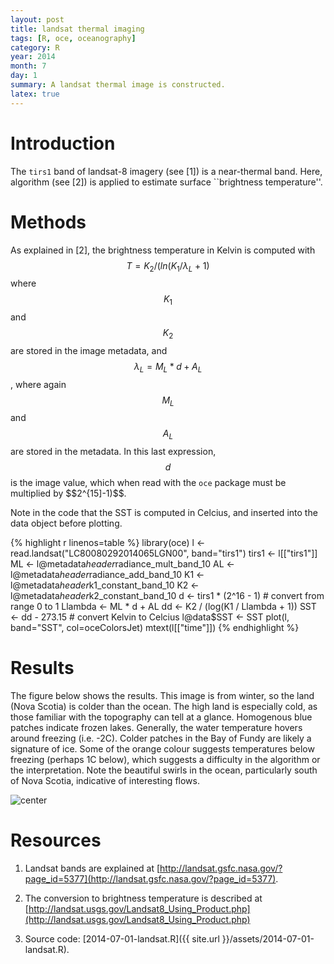```yaml
---
layout: post
title: landsat thermal imaging
tags: [R, oce, oceanography]
category: R
year: 2014
month: 7
day: 1
summary: A landsat thermal image is constructed.
latex: true
---
```


# Introduction

The ``tirs1`` band of landsat-8 imagery (see [1]) is a near-thermal band.  Here, algorithm (see [2]) is applied to estimate surface ``brightness temperature''.

# Methods

As explained in [2], the brightness temperature in Kelvin is computed with $$T=K_2 / (ln(K_1/\lambda_L + 1)$$ where $$K_1$$ and $$K_2$$ are stored in the image metadata, and $$\lambda_L=M_L*d+A_L$$, where again $$M_L$$ and $$A_L$$ are stored in the metadata.  In this last expression, $$d$$ is the image value, which when read with the ``oce`` package must be multiplied by $$2^{15]-1)$$.

Note in the code that the SST is computed in Celcius, and inserted into the data object before plotting.


{% highlight r linenos=table %}
library(oce)
l <- read.landsat("LC80080292014065LGN00", band="tirs1")
tirs1 <- l[["tirs1"]]
ML <- l@metadata$header$radiance_mult_band_10
AL <- l@metadata$header$radiance_add_band_10
K1 <- l@metadata$header$k1_constant_band_10
K2 <- l@metadata$header$k2_constant_band_10
d <- tirs1 * (2^16 - 1)            # convert from range 0 to 1
Llambda <- ML * d + AL
dd <- K2 / (log(K1 / Llambda + 1))
SST <- dd - 273.15                 # convert Kelvin to Celcius
l@data$SST <- SST
plot(l, band="SST", col=oceColorsJet)
mtext(l[["time"]])
{% endhighlight %}

# Results

The figure below shows the results.  This image is from winter, so the land (Nova Scotia) is colder than the ocean.  The high land is especially cold, as those familiar with the topography can tell at a glance.  Homogenous blue patches indicate frozen lakes.  Generally, the water temperature hovers around freezing (i.e. -2C).  Colder patches in the Bay of Fundy are likely a signature of ice.  Some of the orange colour suggests temperatures below freezing (perhaps 1C below), which suggests a difficulty in the algorithm or the interpretation.  Note the beautiful swirls in the ocean, particularly south of Nova Scotia, indicative of interesting flows.

![center](http://dankelley.github.io/figs/2014-07-01-landsat.png) 

# Resources

1. Landsat bands are explained at [http://landsat.gsfc.nasa.gov/?page_id=5377](http://landsat.gsfc.nasa.gov/?page_id=5377).

2. The conversion to brightness temperature is described at [http://landsat.usgs.gov/Landsat8_Using_Product.php](http://landsat.usgs.gov/Landsat8_Using_Product.php)

3. Source code: [2014-07-01-landsat.R]({{ site.url }}/assets/2014-07-01-landsat.R).

